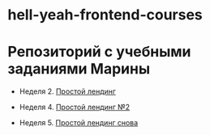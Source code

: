 # hell-yeah-frontend-courses
# Репозиторий с учебными заданиями Марины

* Неделя 2. [Простой лендинг](https://github.com/keda1725/hell-yeah-frontend-courses/tree/master/week2)

* Неделя 4. [Простой лендинг №2](https://github.com/keda1725/hell-yeah-frontend-courses/tree/master/week4/index.html)

* Неделя 5. [Простой лендинг снова](https://github.com/keda1725/hell-yeah-frontend-courses/tree/master/week5)
